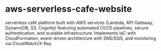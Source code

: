 # aws-serverless-cafe-website
 serverless café platform built with AWS services (Lambda, API Gateway, DynamoDB, S3, Cognito) featuring automated CI/CD pipelines, secure authentication, and scalable infrastructure. Implements IaC with CloudFormation, event-driven architecture with SNS/SQS, and monitoring via CloudWatch/X-Ray.
